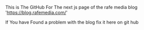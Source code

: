 This is The GitHub For The next js page of the rafe media blog 'https://blog.rafemedia.com/'

If You have Found a problem with the blog fix it here on git hub